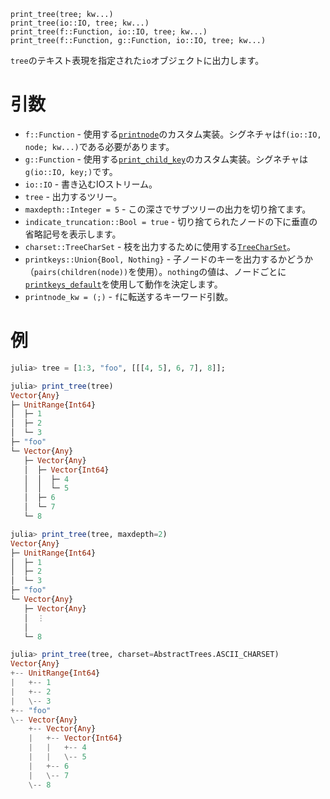 ```
print_tree(tree; kw...)
print_tree(io::IO, tree; kw...)
print_tree(f::Function, io::IO, tree; kw...)
print_tree(f::Function, g::Function, io::IO, tree; kw...)
```

`tree`のテキスト表現を指定された`io`オブジェクトに出力します。

# 引数

  * `f::Function` - 使用する[`printnode`](@ref)のカスタム実装。シグネチャは`f(io::IO, node; kw...)`である必要があります。
  * `g::Function` - 使用する[`print_child_key`](@ref)のカスタム実装。シグネチャは`g(io::IO, key;)`です。
  * `io::IO` - 書き込むIOストリーム。
  * `tree` - 出力するツリー。
  * `maxdepth::Integer = 5` - この深さでサブツリーの出力を切り捨てます。
  * `indicate_truncation::Bool = true` - 切り捨てられたノードの下に垂直の省略記号を表示します。
  * `charset::TreeCharSet` - 枝を出力するために使用する[`TreeCharSet`](@ref)。
  * `printkeys::Union{Bool, Nothing}` - 子ノードのキーを出力するかどうか（`pairs(children(node))`を使用）。`nothing`の値は、ノードごとに[`printkeys_default`](@ref)を使用して動作を決定します。
  * `printnode_kw = (;)` - `f`に転送するキーワード引数。

# 例

```julia
julia> tree = [1:3, "foo", [[[4, 5], 6, 7], 8]];

julia> print_tree(tree)
Vector{Any}
├─ UnitRange{Int64}
│  ├─ 1
│  ├─ 2
│  └─ 3
├─ "foo"
└─ Vector{Any}
   ├─ Vector{Any}
   │  ├─ Vector{Int64}
   │  │  ├─ 4
   │  │  └─ 5
   │  ├─ 6
   │  └─ 7
   └─ 8

julia> print_tree(tree, maxdepth=2)
Vector{Any}
├─ UnitRange{Int64}
│  ├─ 1
│  ├─ 2
│  └─ 3
├─ "foo"
└─ Vector{Any}
   ├─ Vector{Any}
   │  ⋮
   │
   └─ 8

julia> print_tree(tree, charset=AbstractTrees.ASCII_CHARSET)
Vector{Any}
+-- UnitRange{Int64}
|   +-- 1
|   +-- 2
|   \-- 3
+-- "foo"
\-- Vector{Any}
    +-- Vector{Any}
    |   +-- Vector{Int64}
    |   |   +-- 4
    |   |   \-- 5
    |   +-- 6
    |   \-- 7
    \-- 8
```

